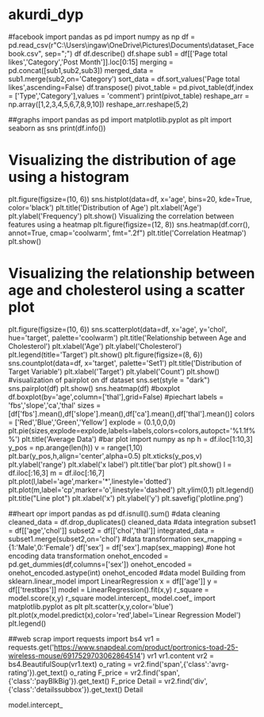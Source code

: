 # akurdi_dyp
#facebook
import pandas as pd
import numpy as np
df = pd.read_csv(r"C:\Users\ingaw\OneDrive\Pictures\Documents\dataset_Facebook.csv", sep=";")
df
df.describe()
df.shape 
sub1 = df[['Page total likes','Category','Post Month']].loc[0:15]
merging = pd.concat([sub1,sub2,sub3])
merged_data = sub1.merge(sub2,on='Category')
sort_data = df.sort_values('Page total likes',ascending=False) 
df.transpose()
pivot_table = pd.pivot_table(df,index = ['Type','Category'],values = 'comment')
print(pivot_table)
reshape_arr = np.array([1,2,3,4,5,6,7,8,9,10])
reshape_arr.reshape(5,2)

##graphs
import pandas as pd
import matplotlib.pyplot as plt
import seaborn as sns
print(df.info())
# Visualizing the distribution of age using a histogram
plt.figure(figsize=(10, 6))
sns.histplot(data=df, x='age', bins=20, kde=True, color='black')
plt.title('Distribution of Age')
plt.xlabel('Age')
plt.ylabel('Frequency')
plt.show()
 Visualizing the correlation between features using a heatmap
plt.figure(figsize=(12, 8))
sns.heatmap(df.corr(), annot=True, cmap='coolwarm', fmt=".2f")
plt.title('Correlation Heatmap')
plt.show()
# Visualizing the relationship between age and cholesterol using a scatter plot
plt.figure(figsize=(10, 6))
sns.scatterplot(data=df, x='age', y='chol', hue='target', palette='coolwarm')
plt.title('Relationship between Age and Cholesterol')
plt.xlabel('Age')
plt.ylabel('Cholesterol')
plt.legend(title='Target')
plt.show()
plt.figure(figsize=(8, 6))
sns.countplot(data=df, x='target', palette='Set1')
plt.title('Distribution of Target Variable')
plt.xlabel('Target')
plt.ylabel('Count')
plt.show()
#visualization of pairplot on df dataset
sns.set(style = "dark")
sns.pairplot(df)
plt.show()
sns.heatmap(df)
#boxplot 
df.boxplot(by='age',column=['thal'],grid=False)
#piechart
labels = 'fbs','slope','ca','thal'
sizes = [df['fbs'].mean(),df['slope'].mean(),df['ca'].mean(),df['thal'].mean()]
colors = ['Red','Blue','Green','Yellow']
explode = (0.1,0,0,0)
plt.pie(sizes,explode=explode,labels=labels,colors=colors,autopct='%1.1f%%')
plt.title('Average Data')
#bar plot
import numpy as np 
h = df.iloc[1:10,3]
y_pos = np.arange(len(h))
v = range(1,10)
plt.bar(y_pos,h,align='center',alpha=0.5)
plt.xticks(y_pos,v)
plt.ylabel('range')
plt.xlabel('x label')
plt.title('bar plot')
plt.show()
l = df.iloc[:16,3]
m = df.iloc[:16,7]
plt.plot(l,label='age',marker='*',linestyle='dotted')
plt.plot(m,label='cp',marker='o',linestyle='dashed')
plt.ylim(0,1)
plt.legend()
plt.title("Line plot")
plt.xlabel('x')
plt.ylabel('y')
plt.savefig('plotline.png')


##heart opr
import pandas as pd
df.isnull().sum()
#data cleaning
cleaned_data = df.drop_duplicates()
cleaned_data
#data integration 
subset1 = df[['age','chol']]
subset2 = df[['chol','thal']]
integrated_data = subset1.merge(subset2,on='chol')
#data transformation
sex_mapping = {1:'Male',0:'Female'}
df['sex'] = df['sex'].map(sex_mapping)
#one hot encoding data transformation
onehot_encoded = pd.get_dummies(df,columns=['sex'])
onehot_encoded = onehot_encoded.astype(int)
onehot_encoded
#data model Building
from sklearn.linear_model import LinearRegression
x = df[['age']]
y = df[['trestbps']]
model = LinearRegression().fit(x,y)
r_square = model.score(x,y)
r_square
model.intercept_
model.coef_
import matplotlib.pyplot as plt
plt.scatter(x,y,color='blue')
plt.plot(x,model.predict(x),color='red',label='Linear Regression Model')
plt.legend()


##web scrap
import requests 
import bs4
vr1 = requests.get('https://www.snapdeal.com/product/portronics-toad-25-wireless-mouse/6917529703062864514')
vr1
vr1.content
vr2 = bs4.BeautifulSoup(vr1.text)
o_rating = vr2.find('span',{'class':'avrg-rating'}).get_text()
o_rating
F_price = vr2.find('span',{'class':'payBlkBig'}).get_text()
F_price
Detail = vr2.find('div',{'class':'detailssubbox'}).get_text()
Detail

model.intercept_
